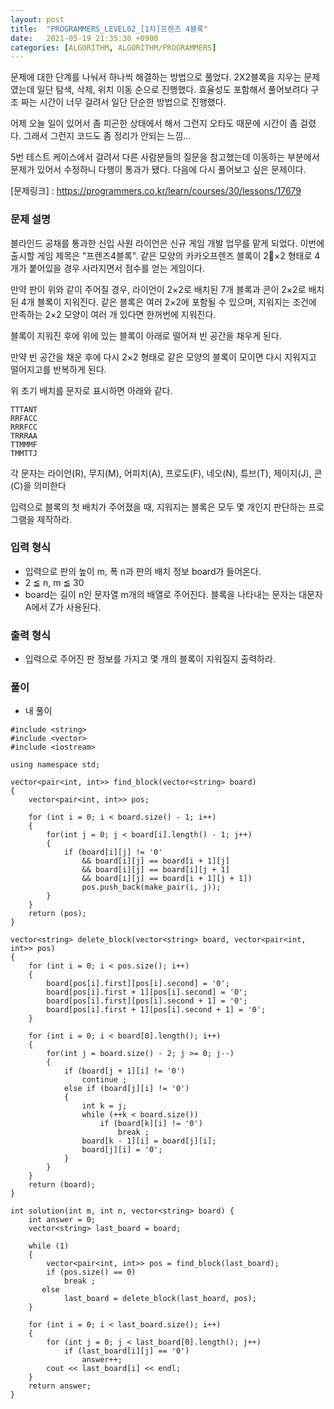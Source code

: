 ```yaml
---
layout: post
title:  "PROGRAMMERS_LEVEL02_[1차]프렌즈 4블록"
date:   2021-05-19 21:35:30 +0900
categories: [ALGORITHM, ALGORITHM/PROGRAMMERS]
---
```


문제에 대한 단계를 나눠서 하나씩 해결하는 방법으로 풀었다. 2X2블록을 지우는 문제였는데 일단 탐색, 삭제, 위치 이동 순으로 진행했다. 효율성도 포함해서 풀어보려다 구조 짜는 시간이 너무 걸려서 일단 단순한 방법으로 진행했다. 

어제 오늘 일이 있어서 좀 피곤한 상태에서 해서 그런지 오타도 때문에 시간이 좀 걸렸다. 그래서 그런지 코드도 좀 정리가 안되는 느낌...

5번 테스트 케이스에서 걸려서 다른 사람분들의 질문을 참고했는데 이동하는 부분에서 문제가 있어서 수정하니 다행이 통과가 됐다. 다음에 다시 풀어보고 싶은 문제이다. 

[문제링크] : https://programmers.co.kr/learn/courses/30/lessons/17679

### 문제 설명
블라인드 공채를 통과한 신입 사원 라이언은 신규 게임 개발 업무를 맡게 되었다. 이번에 출시할 게임 제목은 "프렌즈4블록".
같은 모양의 카카오프렌즈 블록이 2×2 형태로 4개가 붙어있을 경우 사라지면서 점수를 얻는 게임이다.

만약 판이 위와 같이 주어질 경우, 라이언이 2×2로 배치된 7개 블록과 콘이 2×2로 배치된 4개 블록이 지워진다. 같은 블록은 여러 2×2에 포함될 수 있으며, 지워지는 조건에 만족하는 2×2 모양이 여러 개 있다면 한꺼번에 지워진다.

블록이 지워진 후에 위에 있는 블록이 아래로 떨어져 빈 공간을 채우게 된다.

만약 빈 공간을 채운 후에 다시 2×2 형태로 같은 모양의 블록이 모이면 다시 지워지고 떨어지고를 반복하게 된다.

위 초기 배치를 문자로 표시하면 아래와 같다.

```
TTTANT
RRFACC
RRRFCC
TRRRAA
TTMMMF
TMMTTJ
```

각 문자는 라이언(R), 무지(M), 어피치(A), 프로도(F), 네오(N), 튜브(T), 제이지(J), 콘(C)을 의미한다

입력으로 블록의 첫 배치가 주어졌을 때, 지워지는 블록은 모두 몇 개인지 판단하는 프로그램을 제작하라.

### 입력 형식 
- 입력으로 판의 높이 m, 폭 n과 판의 배치 정보 board가 들어온다.
- 2 ≦ n, m ≦ 30
- board는 길이 n인 문자열 m개의 배열로 주어진다. 블록을 나타내는 문자는 대문자 A에서 Z가 사용된다.

### 출력 형식
- 입력으로 주어진 판 정보를 가지고 몇 개의 블록이 지워질지 출력하라.

### 풀이
- 내 풀이
```
#include <string>
#include <vector>
#include <iostream>

using namespace std;

vector<pair<int, int>> find_block(vector<string> board)
{
    vector<pair<int, int>> pos;
    
    for (int i = 0; i < board.size() - 1; i++)
    {
        for(int j = 0; j < board[i].length() - 1; j++)
        {
            if (board[i][j] != '0'
                && board[i][j] == board[i + 1][j] 
                && board[i][j] == board[i][j + 1]
                && board[i][j] == board[i + 1][j + 1])
                pos.push_back(make_pair(i, j));
        }
    }
    return (pos);
}

vector<string> delete_block(vector<string> board, vector<pair<int, int>> pos)
{
    for (int i = 0; i < pos.size(); i++)
    {
        board[pos[i].first][pos[i].second] = '0';
        board[pos[i].first + 1][pos[i].second] = '0';
        board[pos[i].first][pos[i].second + 1] = '0';
        board[pos[i].first + 1][pos[i].second + 1] = '0';
    }

    for (int i = 0; i < board[0].length(); i++)
    {
        for(int j = board.size() - 2; j >= 0; j--)
        {
            if (board[j + 1][i] != '0')
                continue ;
            else if (board[j][i] != '0')
            {
                int k = j;
                while (++k < board.size())
                    if (board[k][i] != '0')
                        break ;
                board[k - 1][i] = board[j][i];
                board[j][i] = '0';                
            }
        }
    }
    return (board);
}

int solution(int m, int n, vector<string> board) {
    int answer = 0;
    vector<string> last_board = board;
    
    while (1)
    {
        vector<pair<int, int>> pos = find_block(last_board);
        if (pos.size() == 0)
            break ;
       else
            last_board = delete_block(last_board, pos); 
    }
    
    for (int i = 0; i < last_board.size(); i++)
    {
        for (int j = 0; j < last_board[0].length(); j++)
            if (last_board[i][j] == '0')
                answer++;
        cout << last_board[i] << endl;
    } 
    return answer;
}
```